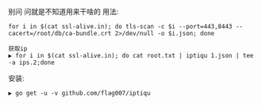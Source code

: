 别问 问就是不知道用来干啥的
用法:

```
for i in $(cat ssl-alive.in); do tls-scan -c $i --port=443,8443 --cacert=/root/db/ca-bundle.crt 2>/dev/null -o $i.json; done
```

```
获取ip
▶ for i in $(cat ssl-alive.in); do cat root.txt | iptiqu 1.json | tee -a ips.2;done
```

安装:

```
▶ go get -u -v github.com/flag007/iptiqu
```
